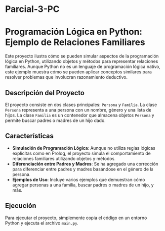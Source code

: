 # Parcial-3-PC
# Programación Lógica en Python: Ejemplo de Relaciones Familiares

Este proyecto ilustra cómo se pueden simular aspectos de la programación lógica en Python, utilizando objetos y métodos para representar relaciones familiares. Aunque Python no es un lenguaje de programación lógica nativo, este ejemplo muestra cómo se pueden aplicar conceptos similares para resolver problemas que involucran razonamiento deductivo.

## Descripción del Proyecto

El proyecto consiste en dos clases principales: `Persona` y `Familia`. La clase `Persona` representa a una persona con un nombre, género y una lista de hijos. La clase `Familia` es un contenedor que almacena objetos `Persona` y permite buscar padres o madres de un hijo dado.

## Características

- **Simulación de Programación Lógica**: Aunque no utiliza reglas lógicas explícitas como en Prolog, el proyecto simula el comportamiento de relaciones familiares utilizando objetos y métodos.
- **Diferenciación entre Padres y Madres**: Se ha agregado una corrección para diferenciar entre padres y madres basándose en el género de la persona.
- **Ejemplos de Uso**: Incluye varios ejemplos que demuestran cómo agregar personas a una familia, buscar padres o madres de un hijo, y más.

## Ejecución

Para ejecutar el proyecto, simplemente copia el código en un entorno Python y ejecuta el archivo `main.py`.
